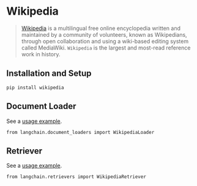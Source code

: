 Wikipedia
=========

> [Wikipedia](https://wikipedia.org/) is a multilingual free online encyclopedia written and maintained by a community of volunteers, known as Wikipedians, through open collaboration and using a wiki-based editing system called MediaWiki. `Wikipedia` is the largest and most-read reference work in history.

Installation and Setup[](#installation-and-setup "Direct link to Installation and Setup")
------------------------------------------------------------------------------------------

    pip install wikipedia

Document Loader[](#document-loader "Direct link to Document Loader")
---------------------------------------------------------------------

See a [usage example](/docs/integrations/document_loaders/wikipedia).

    from langchain.document_loaders import WikipediaLoader

Retriever[](#retriever "Direct link to Retriever")
---------------------------------------------------

See a [usage example](/docs/integrations/retrievers/wikipedia).

    from langchain.retrievers import WikipediaRetriever